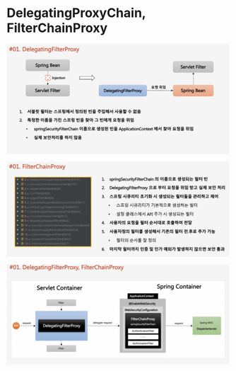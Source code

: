 # DelegatingProxyChain, FilterChainProxy

![](../../../../../.gitbook/assets/2020-10-16-8.15.44.png)

![](../../../../../.gitbook/assets/2020-10-16-8.15.50.png)

![](../../../../../.gitbook/assets/2020-10-16-8.15.59.png)

